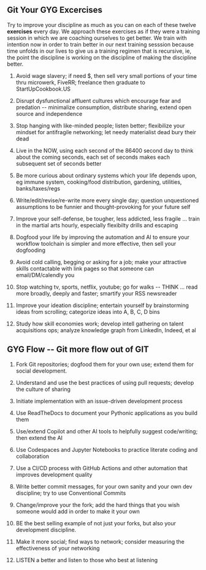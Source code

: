 ## Git Your GYG Excercises

Try to improve your discipline as much as you can on each of these twelve **exercises** every day. We approach these exercises as if they were a training session in which we are coaching ourselves to get better.  We train with intention now in order to train better in our next training sesssion because time unfolds in our lives to give us a training regimen that is recursive, ie, the point the discipline is working on the discipline of making the discipline better. 

1) Avoid wage slavery; if need $, then sell very small portions of your time thru microwerk, FiveRR; freelance then graduate to StartUpCookbook.US

2) Disrupt dysfunctional affluent cultures which encourage fear and predation -- minimalize consumption, distribute sharing, extend open source and independence 

3) Stop hanging with like-minded people; listen better; flexibilize your mindset for antifragile networking; let needy materialist dead bury their dead 

5) Live in the NOW, using each second of the 86400 second day to think about the coming seconds, each set of seconds makes each subsequent set of seconds better

5) Be more curious about ordinary systems which your life depends upon, eg immune system, cooking/food distribution, gardening, utilities, banks/taxes/regs   

6) Write/edit/revise/re-write more every single day; question unquestioned assumptions to be funnier and thought-provoking for your future self

7) Improve your self-defense, be tougher, less addicted, less fragile ... train in the martial arts hourly, especially flexibilty drills and escaping

8) Dogfood your life by improving the automation and AI to ensure your workflow toolchain is simpler and more effective, then sell your dogfooding

9) Avoid cold calling, begging or asking for a job; make your attractive skills contactable with link pages so that someone can email/DM/calendly you

10) Stop watching tv, sports, netflix, youtube; go for walks -- THINK ... read more broadly, deeply and faster; smartify your RSS newsreader

11) Improve your ideation discipline; entertain yourself by brainstorming ideas from scrolling; categorize ideas into A, B, C, D bins

12) Study how skill economies work; develop intell gathering on talent acquisitions ops; analyze knowledge graph from LinkedIn, Indeed, et al


## GYG Flow -- Git more flow out of GIT

1) Fork Git repositories; dogfood them for your own use; extend them for social development.

2) Understand and use the best practices of using pull requests; develop the culture of sharing

3) Initiate implementation with an issue-driven development process

4) Use ReadTheDocs to document your Pythonic applications as you build them

5) Use/extend Copilot and other AI tools to helpfully suggest code/writing; then extend the AI

6) Use Codespaces and Jupyter Notebooks to practice literate coding and collaboration

7) Use a CI/CD process with GitHub Actions and other automation that improves development quality

8) Write better commit messages, for your own sanity and your own dev discipline; try to use Conventional Commits

9) Change/improve your the fork; add the hard things that you wish someone would add in order to make it your own

10) BE the best selling example of not just your forks, but also your development discipline.

11) Make it more social; find ways to network; consider measuring the effectiveness of your networking

12) LISTEN a better and listen to those who best at listening
 
